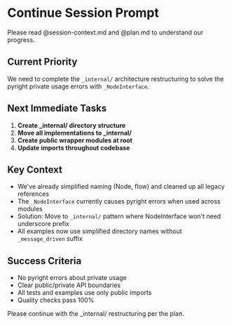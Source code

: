 # Continue Session Prompt

Please read @session-context.md and @plan.md to understand our progress.

## Current Priority

We need to complete the `_internal/` architecture restructuring to solve the pyright private usage errors with `_NodeInterface`.

## Next Immediate Tasks

1. **Create _internal/ directory structure**
2. **Move all implementations to _internal/**
3. **Create public wrapper modules at root**
4. **Update imports throughout codebase**

## Key Context

- We've already simplified naming (Node, flow) and cleaned up all legacy references
- The `_NodeInterface` currently causes pyright errors when used across modules
- Solution: Move to `_internal/` pattern where NodeInterface won't need underscore prefix
- All examples now use simplified directory names without `_message_driven` suffix

## Success Criteria

- No pyright errors about private usage
- Clear public/private API boundaries
- All tests and examples use only public imports
- Quality checks pass 100%

Please continue with the _internal/ restructuring per the plan.